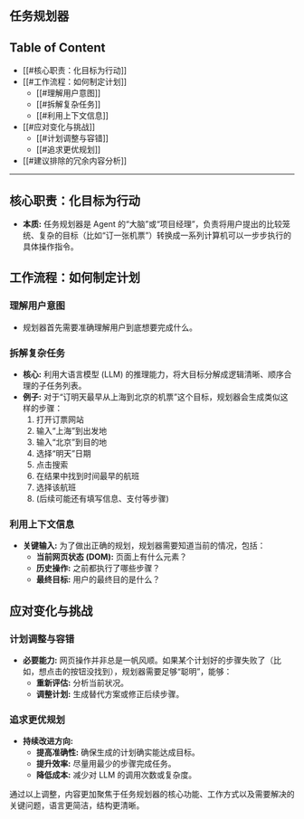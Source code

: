 ## 任务规划器

## Table of Content

- [[#核心职责：化目标为行动]]
- [[#工作流程：如何制定计划]]
  - [[#理解用户意图]]
  - [[#拆解复杂任务]]
  - [[#利用上下文信息]]
- [[#应对变化与挑战]]
  - [[#计划调整与容错]]
  - [[#追求更优规划]]
- [[#建议排除的冗余内容分析]]

---

## 核心职责：化目标为行动

*   **本质:** 任务规划器是 Agent 的“大脑”或“项目经理”，负责将用户提出的比较笼统、复杂的目标（比如“订一张机票”）转换成一系列计算机可以一步步执行的具体操作指令。

## 工作流程：如何制定计划

### 理解用户意图

*   规划器首先需要准确理解用户到底想要完成什么。

### 拆解复杂任务

*   **核心:** 利用大语言模型 (LLM) 的推理能力，将大目标分解成逻辑清晰、顺序合理的子任务列表。
*   **例子:** 对于“订明天最早从上海到北京的机票”这个目标，规划器会生成类似这样的步骤：
    1.  打开订票网站
    2.  输入“上海”到出发地
    3.  输入“北京”到目的地
    4.  选择“明天”日期
    5.  点击搜索
    6.  在结果中找到时间最早的航班
    7.  选择该航班
    8.  (后续可能还有填写信息、支付等步骤)

### 利用上下文信息

*   **关键输入:** 为了做出正确的规划，规划器需要知道当前的情况，包括：
    *   **当前网页状态 (DOM):** 页面上有什么元素？
    *   **历史操作:** 之前都执行了哪些步骤？
    *   **最终目标:** 用户的最终目的是什么？

## 应对变化与挑战

### 计划调整与容错

*   **必要能力:** 网页操作并非总是一帆风顺。如果某个计划好的步骤失败了（比如，想点击的按钮没找到），规划器需要足够“聪明”，能够：
    *   **重新评估:** 分析当前状况。
    *   **调整计划:** 生成替代方案或修正后续步骤。

### 追求更优规划

*   **持续改进方向:**
    *   **提高准确性:** 确保生成的计划确实能达成目标。
    *   **提升效率:** 尽量用最少的步骤完成任务。
    *   **降低成本:** 减少对 LLM 的调用次数或复杂度。



通过以上调整，内容更加聚焦于任务规划器的核心功能、工作方式以及需要解决的关键问题，语言更简洁，结构更清晰。